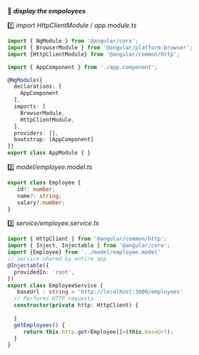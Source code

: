 :beginner: _**display the empoloyees**_  

:one: _import HttpClientModule / app.module.ts_  
```ts
import { NgModule } from '@angular/core';
import { BrowserModule } from '@angular/platform-browser';
import {HttpClientModule} from '@angular/common/http';

import { AppComponent } from './app.component';

@NgModule({
  declarations: [
    AppComponent
  ],
  imports: [
    BrowserModule,
    HttpClientModule,
  ],
  providers: [],
  bootstrap: [AppComponent]
})
export class AppModule { }
```

:two: _model/employee.model.ts_
```ts
export class Employee {
   id?: number;
   name?: string;
   salary?:number;
}

```
:three: _service/employee.service.ts_  
```ts
import { HttpClient } from '@angular/common/http';
import { Inject, Injectable } from '@angular/core';
import {Employee} from '../model/employee.model'
// service shared by entire app
@Injectable({
  providedIn: 'root',
})
export class EmployeeService {
   baseUrl : string = 'http://localhost:3000/employees'
  // Performs HTTP requests.
  constructor(private http: HttpClient) {
    
  }
  getEmployees() {
     return this.http.get<Employee[]>(this.baseUrl);
  }
}

```

  

